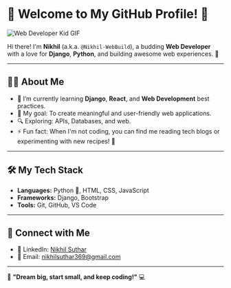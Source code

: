 # 🌟 Welcome to My GitHub Profile! 👋

![Web Developer Kid GIF](https://user-images.githubusercontent.com/74038190/212257460-738ff738-247f-4445-a718-cdd0ca76e2db.gif)

Hi there! I'm **Nikhil** (a.k.a. `@Nikhil-WebBuild`), a budding **Web Developer** with a love for **Django**, **Python**, and building awesome web experiences. 🚀

---

## 👩‍💻 About Me

- 🌱 I’m currently learning **Django**, **React**, and **Web Development** best practices.
- 🎯 My goal: To create meaningful and user-friendly web applications.
- 🔍 Exploring: APIs, Databases, and web.
- ⚡ Fun fact: When I'm not coding, you can find me reading tech blogs or experimenting with new recipes! 🍳

---

## 🛠️ My Tech Stack

- **Languages:** Python 🐍, HTML, CSS, JavaScript
- **Frameworks:** Django, Bootstrap
- **Tools:** Git, GitHub, VS Code

---

## 🤝 Connect with Me

- 💼 LinkedIn: [Nikhil Suthar](https://www.linkedin.com/in/nikhil-suthar-196762166)
- 📧 Email: [nikhilsuthar369@gmail.com](mailto:nikhilsuthar369@gmail.com)

---

🌟 **"Dream big, start small, and keep coding!"** 💻
